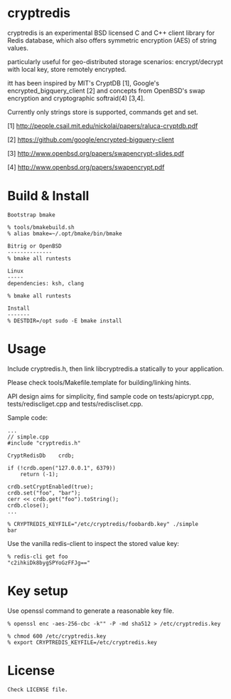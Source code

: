cryptredis
==========
cryptredis is an experimental BSD licensed C and C++ client library for Redis
database, which also offers symmetric encryption (AES) of string values.

particularly useful for geo-distributed storage scenarios:
encrypt/decrypt with local key, store remotely encrypted.

itt has been inspired by MIT's CryptDB [1], Google's encrypted_bigquery_client
[2] and concepts from OpenBSD's swap encryption and
cryptographic softraid(4) [3,4].

Currently only strings store is supported, commands get and set.

[1] http://people.csail.mit.edu/nickolai/papers/raluca-cryptdb.pdf

[2] https://github.com/google/encrypted-bigquery-client

[3] http://www.openbsd.org/papers/swapencrypt-slides.pdf

[4] http://www.openbsd.org/papers/swapencrypt.pdf


Build & Install
===============

	Bootstrap bmake

	% tools/bmakebuild.sh
	% alias bmake=~/.opt/bmake/bin/bmake

	Bitrig or OpenBSD
	--------------
	% bmake all runtests

	Linux
	-----
	dependencies: ksh, clang

	% bmake all runtests

	Install
	-------
	% DESTDIR=/opt sudo -E bmake install


Usage
=====
Include cryptredis.h, then link libcryptredis.a statically to your application.

Please check tools/Makefile.template for building/linking hints.

API design aims for simplicity, find sample code on tests/apicrypt.cpp,
tests/rediscliget.cpp and tests/rediscliset.cpp.

Sample code:

	...
	// simple.cpp
	#include "cryptredis.h"

	CryptRedisDb	crdb;

	if (!crdb.open("127.0.0.1", 6379))
		return (-1);

	crdb.setCryptEnabled(true);
	crdb.set("foo", "bar");
	cerr << crdb.get("foo").toString();
	crdb.close();
	...

	% CRYPTREDIS_KEYFILE="/etc/cryptredis/foobardb.key" ./simple
	bar

Use the vanilla redis-client to inspect the stored value key:

	% redis-cli get foo
	"c2ihkiDk8bygSPYoGzFFJg=="


Key setup
=========

Use openssl command to generate a reasonable key file.

	% openssl enc -aes-256-cbc -k"" -P -md sha512 > /etc/cryptredis.key

	% chmod 600 /etc/cryptredis.key
	% export CRYPTREDIS_KEYFILE=/etc/cryptredis.key


License
======
    Check LICENSE file.
